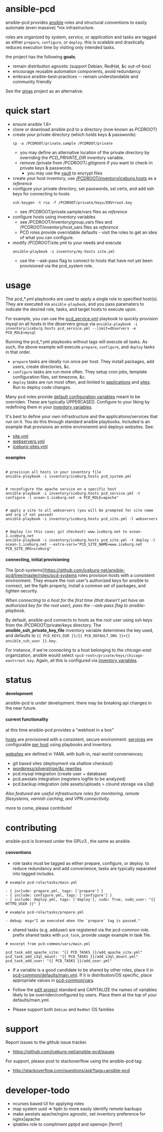 ansible-pcd
===========

ansible-pcd provides [ansible](https://github.com/ansible/ansible) roles and
structural conventions to easily automate (even massive) *nix infrastructure.

roles are organized by _system_, _service_, or _application_ and tasks are
tagged as either `prepare`, `configure`, or `deploy`. this is scalable and
drastically reduces execution time by visiting only intended tasks.

the project has the following **goals**;
* remain distribution agnostic (support Debian, RedHat, &c out-of-box)
* encourage reusable automation components, avoid redundancy
* embrace ansible-best-practices -- remain understandable and community friendly


See the [ginas](https://github.com/ginas/ginas/) project as an alternative.


quick start
===========

* ensure ansible 1.6+
* clone or download ansible pcd to a directory (now known as _PCDROOT_)
* create your private directory (which holds keys & passwords)
  ```
  cp -a /PCDROOT/private.sample /PCDROOT/private
  ```
  * you may define an alternative location of the private directory by overriding the _PCD_PRIVATE_DIR_ inventory variable.
  * remove /private from /PCDROOT/.gitignore if you want to check-in private keys & passwords.
    * you may use the [vault](http://docs.ansible.com/playbooks_vault.html) to encrypt files
* create your host inventory, use [/PCDROOT/inventory/iceburg.hosts](https://github.com/iceburg-net/ansible-pcd/blob/master/inventory/iceburg.hosts) as a _reference_
* configure your private directory, set passwords, ssl certs, and add ssh keys for connecting to hosts
  ```
  ssh-keygen -t rsa -f /PCDROOT/private/keys/ENV+root.key
  ```
  * see /PCDROOT/private.sample/vars files as _reference_
* configure hosts using inventory variables
  * see /PCDROOT/inventory/group_vars files and /PCDROOT/inventory/host_vars files as _reference_
  * PCD roles provide overridable defaults - visit the roles to get an idea of what you can configure. 
* modify /PCDROOT/site.yml to your needs and execute
  ```
  ansible-playbook -i inventory/my.hosts site.yml
  ````
  * use the --ask-pass flag to connect to hosts that have not yet been provisioned via the pcd_system role.

  
usage
==============

The pcd_*.yml playbooks are used to apply a single role to specified host(s). They
are executed via `ansible-playbook`, and you pass paramaters to indicate the
desired role, tasks, and target hosts to execute upon. 

For example, you can use the [pcd_service.yml](https://github.com/iceburg-net/ansible-pcd/blob/master/pcd_service.yml)
playbook to quickly provision mysql on all hosts in the dbservers group via `ansible-playbook -i inventory/iceburg.hosts pcd_service.yml --limit=dbservers -e PCD_ROLE=mysql`


Running the pcd_*.yml playbooks without tags will execute all tasks. 
As such, the above example will execute `prepare`, `configure`, and `deploy` tasks in that order.
* `prepare` tasks are ideally run once per host. They install packages, add users, create directories, &c.
* `configure` tasks are run more often. They setup cron jobs, template configuration files, set timezone, &c. 
* `deploy` tasks are run most often, and limited to [applications](https://github.com/iceburg-net/ansible-pcd/tree/master/roles/pcd-apps) and [sites](https://github.com/iceburg-net/ansible-pcd/tree/master/sites). Run to deploy code changes. 


Many pcd roles provide [default configuration variables](https://github.com/iceburg-net/ansible-pcd/blob/master/roles/pcd-apps/awstats/defaults/main.yml) meant to be overriden. These are typically UPPERCASED. Configure to your liking by redefining them in your [inventory variables](https://github.com/iceburg-net/ansible-pcd/tree/master/inventory/group_vars).


It's best to define your own infrastructure and the applications/services that
run on it. You do this through standard ansible playbooks. Included is an 
example that provisions an entire environemnt and deploys websites. See:
  * [site.yml](https://github.com/iceburg-net/ansible-pcd/blob/master/site.yml) 
  * [webservers.yml](https://github.com/iceburg-net/ansible-pcd/blob/master/webservers.yml)
  * [iceburg-sites.yml](https://github.com/iceburg-net/ansible-pcd/blob/master/iceburg-sites.yml)
  

#### examples

```

# provision all hosts in your inventory file
ansible-playbook -i inventory/iceburg.hosts pcd_system.yml 


# reconfigure the apache service on a specific host
ansible-playbook -i inventory/iceburg.hosts pcd_service.yml -t configure -l ocean-1.iceburg.net -e PCD_ROLE=apache"


# apply a site to all webservers (you will be prompted for site name and org if not passed)
ansible-playbook -i inventory/iceburg.hosts pcd_site.yml -l webservers


# deploy (in this case; git checkout) www.iceburg.net to ocean-1.iceburg.net
ansible-playbook -i inventory/iceburg.hosts pcd_site.yml -t deploy -l ocean-1.iceburg.net --extra-vars="PCD_SITE_NAME=www.iceburg.net PCD_SITE_ORG=iceburg"

```

#### connecting, initial provisioning

The [pcd-systems](https://github.com/iceburg-net/ansible-pcd/tree/master/roles/pcd-systems
roles provision hosts with a consistent environment. They ensure the 
root user's authorized keys for ansible to connect, set the fqdn properly, 
install a common set of packages, and tighten security. 


_When connecting to a host for the first time (that doesn't yet have an authorized key for the root 
user), pass the --ask-pass flag to ansible-playbook._


By default, ansible-pcd connects to hosts as the root user using ssh keys
from the /PCDROOT/private/keys directory. The **ansible_ssh_private_key_file** inventory 
variable determines the key used, and defaults to
`{{ PCD_KEYS_DIR }}/{{ PCD_DEFAULT_ORG }}+{{ ansible_ssh_user }}.key`.


For instance, if we're connecting to a host belonging to the *chicago-east*
organization, ansible would select `<pcd-root>/private/keys/chicago-east+root.key`. 
Again, all this is configured via [inventory variables](https://github.com/iceburg-net/ansible-pcd/tree/master/inventory). 



status
======

**development**

ansible-pcd is under development. there may be breaking api changes in the near future. 

#### current functionality

at this time ansible-pcd provides a "webhost in a box"

[hosts](https://github.com/iceburg-net/ansible-pcd/blob/master/inventory/iceburg.hosts) are provisioned with a consistent, secure environment. [services](https://github.com/iceburg-net/ansible-pcd/tree/master/roles/pcd-services) are
configurable [per host](https://github.com/iceburg-net/ansible-pcd/blob/master/webservers.yml) using playbooks and inventory.


[websites](https://github.com/iceburg-net/ansible-pcd/tree/master/sites) are defined in YAML
with built-in, real-world conveniences;
* git based sites (deployment via shallow checkout)
* [wordpress/silverstripe/&c rewrites](https://github.com/iceburg-net/ansible-pcd/tree/master/roles/pcd-sites/apache_site/templates/includes)
* pcd.mysql integration (create user + database)
* pcd.awstats integration (registers logfile to be analyzed) 
* pcd.backup integration (site assets/uploads > clound storage via s3ql)  


_Also featured are useful infrastructure roles for monitoring, remote filesystems, varnish caching, and VPN connectivity._

more to come, please contribute!


contributing
============

ansible-pcd is licensed under the GPLv3 , the same as ansible.

#### conventions

* role tasks must be tagged as either prepare, configure, or deploy. to reduce redundancy and add convenience, tasks are typically separated into tagged includes. 
```
# example pcd-role/tasks/main.yml

- { include: prepare.yml, tags: ['prepare'] }
- { include: configure.yml, tags: ['configure'] }
- { include: deploy.yml, tags: ['deploy'], sudo: True, sudo_user: "{{ HTTPD_USER }}" }

# example pcd-role/tasks/prepare.yml

- debug: msg="I am executed when the `prepare` tag is passed."
```

* shared tasks (e.g. adduser) are registered via the pcd-common role. prefix shared tasks with `pcd_task`, provide usage example in task file.
```
# excerpt from pcd-common/vars/main.yml

pcd_task_add_apache_site: "{{ PCD_TASKS }}/add_apache_site.yml"
pcd_task_add_s3ql_mount: "{{ PCD_TASKS }}/add_s3ql_mount.yml"
pcd_task_add_user: "{{ PCD_TASKS }}/add_user.yml"

```

* If a variable is a good candidate to be shared by other roles, place it in [pcd-common/defaults/main.yml](https://github.com/iceburg-net/ansible-pcd/blob/master/roles/pcd-common/defaults/main.yml). If it is distribution/OS specific, place appropriate values in [pcd-common/vars](https://github.com/iceburg-net/ansible-pcd/tree/master/roles/pcd-common/vars).

* Follow the [edX project](https://github.com/edx/configuration) standard and CAPITALIZE the names of variables likely to be overriden/configured by users. Place them at the top of your defaults/main.yml.

* Please support both `Debian` and `RedHat` OS families



support
=======

Report issues to the github issue tracker.

* https://github.com/iceburg-net/ansible-pcd/issues


For *support*, please post to stackoverflow using the ansible-pcd tag:

* http://stackoverflow.com/questions/ask?tags=ansible-pcd



developer-todo
==============

* ncurses based UI for applying roles
* map system uuid => fqdn to more easily identify remote backups
* make awstats apache/nginx agnostic, set inventory preference for nginx|apache
* iptables role to compliment pptpd and openvpn [ferm!]

